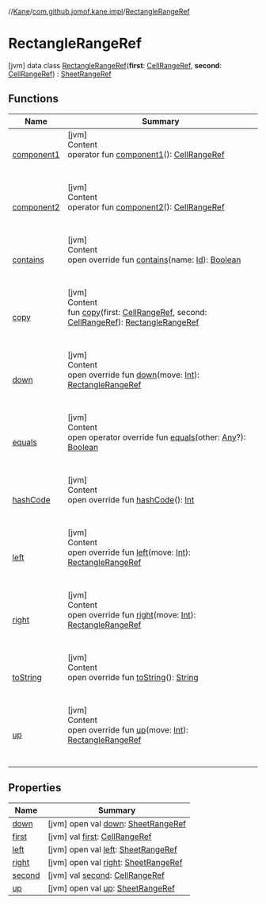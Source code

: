 //[Kane](../../index.md)/[com.github.jomof.kane.impl](../index.md)/[RectangleRangeRef](index.md)



# RectangleRangeRef  
 [jvm] data class [RectangleRangeRef](index.md)(**first**: [CellRangeRef](../-cell-range-ref/index.md), **second**: [CellRangeRef](../-cell-range-ref/index.md)) : [SheetRangeRef](../-sheet-range-ref/index.md)   


## Functions  
  
|  Name|  Summary| 
|---|---|
| <a name="com.github.jomof.kane.impl/RectangleRangeRef/component1/#/PointingToDeclaration/"></a>[component1](component1.md)| <a name="com.github.jomof.kane.impl/RectangleRangeRef/component1/#/PointingToDeclaration/"></a>[jvm]  <br>Content  <br>operator fun [component1](component1.md)(): [CellRangeRef](../-cell-range-ref/index.md)  <br><br><br>
| <a name="com.github.jomof.kane.impl/RectangleRangeRef/component2/#/PointingToDeclaration/"></a>[component2](component2.md)| <a name="com.github.jomof.kane.impl/RectangleRangeRef/component2/#/PointingToDeclaration/"></a>[jvm]  <br>Content  <br>operator fun [component2](component2.md)(): [CellRangeRef](../-cell-range-ref/index.md)  <br><br><br>
| <a name="com.github.jomof.kane.impl/RectangleRangeRef/contains/#kotlin.Any/PointingToDeclaration/"></a>[contains](contains.md)| <a name="com.github.jomof.kane.impl/RectangleRangeRef/contains/#kotlin.Any/PointingToDeclaration/"></a>[jvm]  <br>Content  <br>open override fun [contains](contains.md)(name: [Id](../index.md#%5Bcom.github.jomof.kane.impl%2FId%2F%2F%2FPointingToDeclaration%2F%5D%2FClasslikes%2F-1174424542)): [Boolean](https://kotlinlang.org/api/latest/jvm/stdlib/kotlin/-boolean/index.html)  <br><br><br>
| <a name="com.github.jomof.kane.impl/RectangleRangeRef/copy/#com.github.jomof.kane.impl.CellRangeRef#com.github.jomof.kane.impl.CellRangeRef/PointingToDeclaration/"></a>[copy](copy.md)| <a name="com.github.jomof.kane.impl/RectangleRangeRef/copy/#com.github.jomof.kane.impl.CellRangeRef#com.github.jomof.kane.impl.CellRangeRef/PointingToDeclaration/"></a>[jvm]  <br>Content  <br>fun [copy](copy.md)(first: [CellRangeRef](../-cell-range-ref/index.md), second: [CellRangeRef](../-cell-range-ref/index.md)): [RectangleRangeRef](index.md)  <br><br><br>
| <a name="com.github.jomof.kane.impl/RectangleRangeRef/down/#kotlin.Int/PointingToDeclaration/"></a>[down](down.md)| <a name="com.github.jomof.kane.impl/RectangleRangeRef/down/#kotlin.Int/PointingToDeclaration/"></a>[jvm]  <br>Content  <br>open override fun [down](down.md)(move: [Int](https://kotlinlang.org/api/latest/jvm/stdlib/kotlin/-int/index.html)): [RectangleRangeRef](index.md)  <br><br><br>
| <a name="kotlin/Any/equals/#kotlin.Any?/PointingToDeclaration/"></a>[equals](../../com.github.jomof.kane.impl.types/-double-algebraic-type/index.md#%5Bkotlin%2FAny%2Fequals%2F%23kotlin.Any%3F%2FPointingToDeclaration%2F%5D%2FFunctions%2F-1174424542)| <a name="kotlin/Any/equals/#kotlin.Any?/PointingToDeclaration/"></a>[jvm]  <br>Content  <br>open operator override fun [equals](../../com.github.jomof.kane.impl.types/-double-algebraic-type/index.md#%5Bkotlin%2FAny%2Fequals%2F%23kotlin.Any%3F%2FPointingToDeclaration%2F%5D%2FFunctions%2F-1174424542)(other: [Any](https://kotlinlang.org/api/latest/jvm/stdlib/kotlin/-any/index.html)?): [Boolean](https://kotlinlang.org/api/latest/jvm/stdlib/kotlin/-boolean/index.html)  <br><br><br>
| <a name="kotlin/Any/hashCode/#/PointingToDeclaration/"></a>[hashCode](../../com.github.jomof.kane.impl.types/-double-algebraic-type/index.md#%5Bkotlin%2FAny%2FhashCode%2F%23%2FPointingToDeclaration%2F%5D%2FFunctions%2F-1174424542)| <a name="kotlin/Any/hashCode/#/PointingToDeclaration/"></a>[jvm]  <br>Content  <br>open override fun [hashCode](../../com.github.jomof.kane.impl.types/-double-algebraic-type/index.md#%5Bkotlin%2FAny%2FhashCode%2F%23%2FPointingToDeclaration%2F%5D%2FFunctions%2F-1174424542)(): [Int](https://kotlinlang.org/api/latest/jvm/stdlib/kotlin/-int/index.html)  <br><br><br>
| <a name="com.github.jomof.kane.impl/RectangleRangeRef/left/#kotlin.Int/PointingToDeclaration/"></a>[left](left.md)| <a name="com.github.jomof.kane.impl/RectangleRangeRef/left/#kotlin.Int/PointingToDeclaration/"></a>[jvm]  <br>Content  <br>open override fun [left](left.md)(move: [Int](https://kotlinlang.org/api/latest/jvm/stdlib/kotlin/-int/index.html)): [RectangleRangeRef](index.md)  <br><br><br>
| <a name="com.github.jomof.kane.impl/RectangleRangeRef/right/#kotlin.Int/PointingToDeclaration/"></a>[right](right.md)| <a name="com.github.jomof.kane.impl/RectangleRangeRef/right/#kotlin.Int/PointingToDeclaration/"></a>[jvm]  <br>Content  <br>open override fun [right](right.md)(move: [Int](https://kotlinlang.org/api/latest/jvm/stdlib/kotlin/-int/index.html)): [RectangleRangeRef](index.md)  <br><br><br>
| <a name="com.github.jomof.kane.impl/RectangleRangeRef/toString/#/PointingToDeclaration/"></a>[toString](to-string.md)| <a name="com.github.jomof.kane.impl/RectangleRangeRef/toString/#/PointingToDeclaration/"></a>[jvm]  <br>Content  <br>open override fun [toString](to-string.md)(): [String](https://kotlinlang.org/api/latest/jvm/stdlib/kotlin/-string/index.html)  <br><br><br>
| <a name="com.github.jomof.kane.impl/RectangleRangeRef/up/#kotlin.Int/PointingToDeclaration/"></a>[up](up.md)| <a name="com.github.jomof.kane.impl/RectangleRangeRef/up/#kotlin.Int/PointingToDeclaration/"></a>[jvm]  <br>Content  <br>open override fun [up](up.md)(move: [Int](https://kotlinlang.org/api/latest/jvm/stdlib/kotlin/-int/index.html)): [RectangleRangeRef](index.md)  <br><br><br>


## Properties  
  
|  Name|  Summary| 
|---|---|
| <a name="com.github.jomof.kane.impl/RectangleRangeRef/down/#/PointingToDeclaration/"></a>[down](index.md#%5Bcom.github.jomof.kane.impl%2FRectangleRangeRef%2Fdown%2F%23%2FPointingToDeclaration%2F%5D%2FProperties%2F-1174424542)| <a name="com.github.jomof.kane.impl/RectangleRangeRef/down/#/PointingToDeclaration/"></a> [jvm] open val [down](index.md#%5Bcom.github.jomof.kane.impl%2FRectangleRangeRef%2Fdown%2F%23%2FPointingToDeclaration%2F%5D%2FProperties%2F-1174424542): [SheetRangeRef](../-sheet-range-ref/index.md)   <br>
| <a name="com.github.jomof.kane.impl/RectangleRangeRef/first/#/PointingToDeclaration/"></a>[first](first.md)| <a name="com.github.jomof.kane.impl/RectangleRangeRef/first/#/PointingToDeclaration/"></a> [jvm] val [first](first.md): [CellRangeRef](../-cell-range-ref/index.md)   <br>
| <a name="com.github.jomof.kane.impl/RectangleRangeRef/left/#/PointingToDeclaration/"></a>[left](index.md#%5Bcom.github.jomof.kane.impl%2FRectangleRangeRef%2Fleft%2F%23%2FPointingToDeclaration%2F%5D%2FProperties%2F-1174424542)| <a name="com.github.jomof.kane.impl/RectangleRangeRef/left/#/PointingToDeclaration/"></a> [jvm] open val [left](index.md#%5Bcom.github.jomof.kane.impl%2FRectangleRangeRef%2Fleft%2F%23%2FPointingToDeclaration%2F%5D%2FProperties%2F-1174424542): [SheetRangeRef](../-sheet-range-ref/index.md)   <br>
| <a name="com.github.jomof.kane.impl/RectangleRangeRef/right/#/PointingToDeclaration/"></a>[right](index.md#%5Bcom.github.jomof.kane.impl%2FRectangleRangeRef%2Fright%2F%23%2FPointingToDeclaration%2F%5D%2FProperties%2F-1174424542)| <a name="com.github.jomof.kane.impl/RectangleRangeRef/right/#/PointingToDeclaration/"></a> [jvm] open val [right](index.md#%5Bcom.github.jomof.kane.impl%2FRectangleRangeRef%2Fright%2F%23%2FPointingToDeclaration%2F%5D%2FProperties%2F-1174424542): [SheetRangeRef](../-sheet-range-ref/index.md)   <br>
| <a name="com.github.jomof.kane.impl/RectangleRangeRef/second/#/PointingToDeclaration/"></a>[second](second.md)| <a name="com.github.jomof.kane.impl/RectangleRangeRef/second/#/PointingToDeclaration/"></a> [jvm] val [second](second.md): [CellRangeRef](../-cell-range-ref/index.md)   <br>
| <a name="com.github.jomof.kane.impl/RectangleRangeRef/up/#/PointingToDeclaration/"></a>[up](index.md#%5Bcom.github.jomof.kane.impl%2FRectangleRangeRef%2Fup%2F%23%2FPointingToDeclaration%2F%5D%2FProperties%2F-1174424542)| <a name="com.github.jomof.kane.impl/RectangleRangeRef/up/#/PointingToDeclaration/"></a> [jvm] open val [up](index.md#%5Bcom.github.jomof.kane.impl%2FRectangleRangeRef%2Fup%2F%23%2FPointingToDeclaration%2F%5D%2FProperties%2F-1174424542): [SheetRangeRef](../-sheet-range-ref/index.md)   <br>

